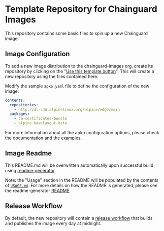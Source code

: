 # Template Repository for Chainguard Images

This repository contains some basic files to spin up a new Chainguard image.

## Image Configuration

To add a new image distribution to the chainguard-images org, create its repository
by clicking on the
"[Use this template button](https://github.com/chainguard-images/template/generate)".
This will create a new repository using the files contained here.

Modify the sample `apko.yaml` file to define the configuration of the new image:

```yaml
contents:
  repositories:
    - http://dl-cdn.alpinelinux.org/alpine/edge/main
  packages:
    - ca-certificates-bundle
    - alpine-baselayout-data
```

For more information about all the apko configuration options, please check
the documentation and the [examples](https://github.com/chainguard-dev/apko/tree/main/examples).

## Image Readme

This README.md will be overwritten automatically upon successful build using
[readme-generator](https://github.com/chainguard-images/readme-generator).

Note: the "Usage" section in the README will be populated by the contents of
 [`USAGE.md`](./USAGE.md). For more details on how the README is generated,
 please see the readme-generator
 [README](https://github.com/chainguard-images/readme-generator/blob/main/README.md).

## Release Workflow

By default, the new repository will contain a
[release workflow](.github/workflow/release.yaml) that builds and publishes the
image every day at midnight.
